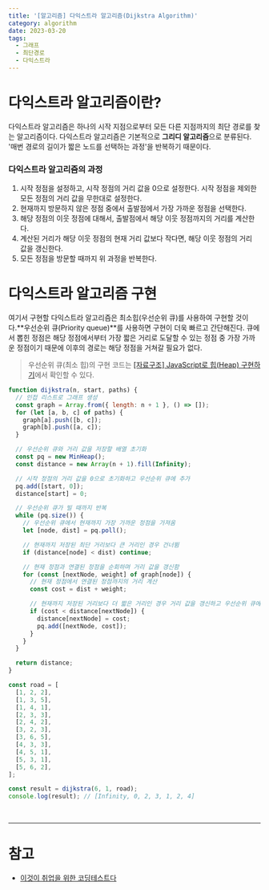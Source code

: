 ```yaml
---
title: '[알고리즘] 다익스트라 알고리즘(Dijkstra Algorithm)'
category: algorithm
date: 2023-03-20
tags:
  - 그래프
  - 최단경로
  - 다익스트라
---
```


# 다익스트라 알고리즘이란?

다익스트라 알고리즘은 하나의 시작 지점으로부터 모든 다른 지점까지의 최단 경로를 찾는 알고리즘이다. 다익스트라 알고리즘은 기본적으로 **그리디 알고리즘**으로 분류된다. '매번 경로의 길이가 짧은 노드를 선택하는 과정'을 반복하기 때문이다.

### 다익스트라 알고리즘의 과정

1. 시작 정점을 설정하고, 시작 정점의 거리 값을 0으로 설정한다. 시작 정점을 제외한 모든 정점의 거리 값을 무한대로 설정한다.
2. 현재까지 방문하지 않은 정점 중에서 출발점에서 가장 가까운 정점을 선택한다.
3. 해당 정점의 이웃 정점에 대해서, 출발점에서 해당 이웃 정점까지의 거리를 계산한다.
4. 계산된 거리가 해당 이웃 정점의 현재 거리 값보다 작다면, 해당 이웃 정점의 거리 값을 갱신한다.
5. 모든 정점을 방문할 때까지 위 과정을 반복한다.

# 다익스트라 알고리즘 구현

여기서 구현할 다익스트라 알고리즘은 최소힙(우선순위 큐)를 사용하여 구현할 것이다.**우선순위 큐(Priority queue)**를 사용하면 구현이 더욱 빠르고 간단해진다. 큐에서 뽑힌 정점은 해당 정점에서부터 가장 짧은 거리로 도달할 수 있는 정점 중 가장 가까운 정점이기 때문에 이후의 경로는 해당 정점을 거쳐갈 필요가 없다.

> 우선순위 큐(최소 힙)의 구현 코드는 [[자료구조] JavaScript로 힙(Heap) 구현하기](https://chamdom.blog/heap-using-js/)에서 확인할 수 있다.

```js
function dijkstra(n, start, paths) {
  // 인접 리스트로 그래프 생성
  const graph = Array.from({ length: n + 1 }, () => []);
  for (let [a, b, c] of paths) {
    graph[a].push([b, c]);
    graph[b].push([a, c]);
  }

  // 우선순위 큐와 거리 값을 저장할 배열 초기화
  const pq = new MinHeap();
  const distance = new Array(n + 1).fill(Infinity);

  // 시작 정점의 거리 값을 0으로 초기화하고 우선순위 큐에 추가
  pq.add([start, 0]);
  distance[start] = 0;

  // 우선순위 큐가 빌 때까지 반복
  while (pq.size()) {
    // 우선순위 큐에서 현재까지 가장 가까운 정점을 가져옴
    let [node, dist] = pq.poll();

    // 현재까지 저장된 최단 거리보다 큰 거리인 경우 건너뜀
    if (distance[node] < dist) continue;

    // 현재 정점과 연결된 정점을 순회하며 거리 값을 갱신함
    for (const [nextNode, weight] of graph[node]) {
      // 현재 정점에서 연결된 정점까지의 거리 계산
      const cost = dist + weight;

      // 현재까지 저장된 거리보다 더 짧은 거리인 경우 거리 값을 갱신하고 우선순위 큐에 추가
      if (cost < distance[nextNode]) {
        distance[nextNode] = cost;
        pq.add([nextNode, cost]);
      }
    }
  }

  return distance;
}

const road = [
  [1, 2, 2],
  [1, 3, 5],
  [1, 4, 1],
  [2, 3, 3],
  [2, 4, 2],
  [3, 2, 3],
  [3, 6, 5],
  [4, 3, 3],
  [4, 5, 1],
  [5, 3, 1],
  [5, 6, 2],
];

const result = dijkstra(6, 1, road);
console.log(result); // [Infinity, 0, 2, 3, 1, 2, 4]
```

<br />

---

# 참고

- [이것이 취업을 위한 코딩테스트다](http://www.yes24.com/Product/Goods/91433923)
